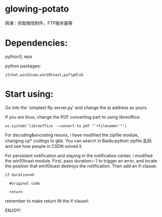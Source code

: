 # glowing-potato
网课：抓取微信附件，FTP服务器等

# Dependencies:

python3, wps

python packages:

    itchat,win32com,win10toast,pyftpdlib
  
# Start using:

Go into the 'simplest ftp server.py' and change the ip address as yours. 

If you are linux, change the PDF converting part to using libreoffice:

    os.system('libreoffice --convert-to pdf "'+filename+'"')
  
For decoding&encoding resons, i have modified the zipfile module, changing cp* codings to gbk. You can search in Baidu:python zipfile 乱码 and see how people in CSDN solved it. 

For persistent notification and staying in the notification center, i modified the win10toast module. First, pass duration=-1 to trigger an error, and locate the position that win10toast destroys the notification. Then add an if-clause:

    if duration>0:

      #original code

      return

remember to make return IN the if clause! 

ENJOY!
